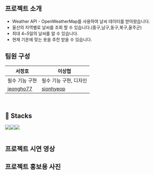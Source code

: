 ## 프로젝트 소개
* Weather API - OpenWeatherMap를 사용하여 날씨 데이터를 받아왔습니다.
* 울산의 지역별로 날씨를 조회 할 수 있습니다.(중구,남구,동구,북구,울주군)
* 최대 4~5일의 날씨를 알 수 있습니다.
* 현재 기온에 맞는 옷을 추천 받을 수 있습니다.

## 팀원 구성
|서정호|이상협
|---|---
|필수 기능 구현|필수 기능 구현, 디자인
|[jeongho77](https://github.com/jeongho77)|[sionhyeop](https://github.com/sionhyeop)|
<br>

## 🔨 Stacks
<div style="display:flex; flex-direction:row;">
    <img src="https://img.shields.io/badge/android-34A853?style=for-the-badge&logo=android&logoColor=white">
    <img src="https://img.shields.io/badge/java-007396?style=for-the-badge&logo=java&logoColor=white"> 
    <img src="https://img.shields.io/badge/figma-F24E1E?style=for-the-badge&logo=figma&logoColor=white"> 
</div>
<br>

## 프로젝트 시연 영상


## 프로젝트 홍보용 사진
<div style="display:flex; flex-direction:row;">
    
</div>
